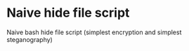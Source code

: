 # Naive hide file script
Naive bash hide file script (simplest encryption and simplest steganography)
